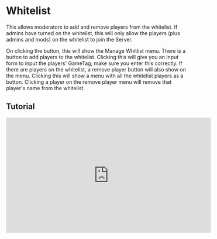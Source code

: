 # Whitelist
This allows moderators to add and remove players from the whitelist. If admins have turned on the whitelist, this will only allow the players (plus admins and mods) on the whitelist to join the Server.

On clicking the button, this will show the Manage Whitlist menu. There is a button to add players to the whitelist. Clicking this will give you an input form to input the players' GameTag; make sure you enter this correctly.  If there are players on the whitelist, a remove player button will also show on the menu. Clicking this will show a menu with all the whitelist players as a button. Clicking a player on the remove player menu will remove that player's name from the whitelist.

## Tutorial
<iframe width="560" height="315" src="https://www.youtube.com/embed/-ywPNqdHrwE?si=8DKbC8bCYUo7Shyx&amp;start=434" title="YouTube video player" frameborder="0" allow="accelerometer; autoplay; clipboard-write; encrypted-media; gyroscope; picture-in-picture; web-share" referrerpolicy="strict-origin-when-cross-origin" allowfullscreen></iframe>